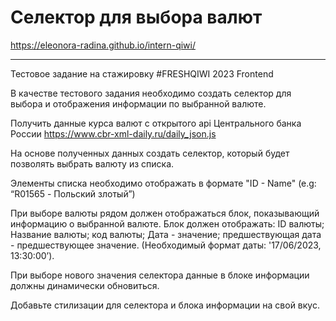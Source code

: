 # Cелектор для выбора валют

https://eleonora-radina.github.io/intern-qiwi/
__________________________________________

Тестовое задание на стажировку #FRESHQIWI 2023 Frontend

В качестве тестового задания необходимо создать селектор для выбора и отображения информации по выбранной валюте.

Получить данные курса валют с открытого api Центрального банка России https://www.cbr-xml-daily.ru/daily_json.js

На основе полученных данных создать селектор, который будет позволять выбрать валюту из списка. 

Элементы списка необходимо отображать в формате "ID - Name" (e.g: “R01565 - Польский злотый”)

При выборе валюты рядом должен отображаться блок, показывающий информацию о выбранной валюте. Блок должен отображать: ID валюты; Название валюты; код валюты; Дата - значение; предшествующая дата - предшествующее значение. (Необходимый формат даты: '17/06/2023, 13:30:00’).

При выборе нового значения селектора данные в блоке информации должны динамически обновиться.

Добавьте стилизации для селектора и блока информации на свой вкус.
